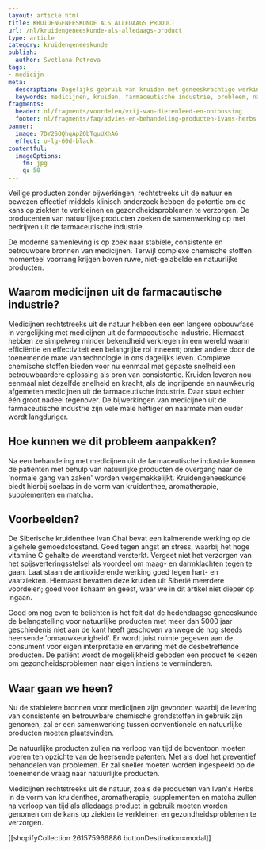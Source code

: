 ```yaml
---
layout: article.html
title: KRUIDENGENEESKUNDE ALS ALLEDAAGS PRODUCT
url: /nl/kruidengeneeskunde-als-alledaags-product
type: article
category: kruidengeneeskunde
publish:
  author: Svetlana Petrova
tags:
- medicijn
meta:
  description: Dagelijks gebruik van kruiden met geneeskrachtige werking is mogelijk met de producten van Ivan's Herbs, Herbs from Siberia. Benieuwd naar onze inzichten?
  keywords: medicijnen, kruiden, farmaceutische industrie, probleem, natuurlijk, product, kruidenthee, aromatherapie, supplement, kruidengeneeskunde, angst, stress
fragments:
  header: nl/fragments/voordelen/vrij-van-dierenleed-en-ontbossing
  footer: nl/fragments/faq/advies-en-behandeling-producten-ivans-herbs
banner:
  image: 7DY2SOQhqApZObTguUXhA6
  effect: o-lg-60d-black
contentful:
  imageOptions:
    fm: jpg
    q: 50
---
```

Veilige producten zonder bijwerkingen, rechtstreeks uit de natuur en bewezen effectief middels klinisch onderzoek hebben de potentie om de kans op ziekten te verkleinen en gezondheidsproblemen te verzorgen. De producenten van natuurlijke producten zoeken de samenwerking op met bedrijven uit de farmaceutische industrie.

De moderne samenleving is op zoek naar stabiele, consistente en betrouwbare bronnen van medicijnen. Terwijl complexe chemische stoffen momenteel voorrang krijgen boven ruwe, niet-gelabelde en natuurlijke producten.

## Waarom medicijnen uit de farmacautische industrie?

Medicijnen rechtstreeks uit de natuur hebben een een langere opbouwfase in vergelijking met medicijnen uit de farmaceutische industrie. Hiernaast hebben ze simpelweg minder bekendheid verkregen in een wereld waarin efficiëntie en effectiviteit een belangrijke rol inneemt; onder andere door de toenemende mate van technologie in ons dagelijks leven. Complexe chemische stoffen bieden voor nu eenmaal met gepaste snelheid een betrouwbaardere oplossing als bron van consistentie. Kruiden leveren nou eenmaal niet dezelfde snelheid en kracht, als de ingrijpende en nauwkeurig afgemeten medicijnen uit de farmaceutische industrie. Daar staat echter één groot nadeel tegenover. De bijwerkingen van medicijnen uit de farmaceutische industrie zijn vele male heftiger en naarmate men ouder wordt langduriger.

## Hoe kunnen we dit probleem aanpakken?

Na een behandeling met medicijnen uit de farmaceutische industrie kunnen de patiënten met behulp van natuurlijke producten de overgang naar de 'normale gang van zaken' worden vergemakkelijkt. Kruidengeneeskunde biedt hierbij soelaas in de vorm van kruidenthee, aromatherapie, supplementen en matcha.

## Voorbeelden?

De Siberische kruidenthee Ivan Chai bevat een kalmerende werking op de algehele gemoedstoestand. Goed tegen angst en stress, waarbij het hoge vitamine C gehalte de weerstand versterkt. Vergeet niet het verzorgen van het spijsverteringsstelsel als voordeel om maag- en darmklachten tegen te gaan. Laat staan de antioxiderende werking goed tegen hart- en vaatziekten. Hiernaast bevatten deze kruiden uit Siberië meerdere voordelen; goed voor lichaam en geest, waar we in dit artikel niet dieper op ingaan.

Goed om nog even te belichten is het feit dat de hedendaagse geneeskunde de belangstelling voor natuurlijke producten met meer dan 5000 jaar geschiedenis niet aan de kant heeft geschoven vanwege de nog steeds heersende 'onnauwkeurigheid'. Er wordt juist ruimte gegeven aan de consument voor eigen interpretatie en ervaring met de desbetreffende producten. De patiënt wordt de mogelijkheid geboden een product te kiezen om gezondheidsproblemen naar eigen inziens te verminderen.

## Waar gaan we heen?

Nu de stabielere bronnen voor medicijnen zijn gevonden waarbij de levering van consistente en betrouwbare chemische grondstoffen in gebruik zijn genomen, zal er een samenwerking tussen conventionele en natuurlijke producten moeten plaatsvinden.

De natuurlijke producten zullen na verloop van tijd de boventoon moeten voeren ten opzichte van de heersende patenten. Met als doel het preventief behandelen van problemen. Er zal sneller moeten worden ingespeeld op de toenemende vraag naar natuurlijke producten.

Medicijnen rechtstreeks uit de natuur, zoals de producten van Ivan's Herbs in de vorm van kruidenthee, aromatherapie, supplementen en matcha zullen na verloop van tijd als alledaags product in gebruik moeten worden genomen om de kans op ziekten te verkleinen en gezondheidsproblemen te verzorgen.

[[shopifyCollection 261575966886 buttonDestination=modal]]
